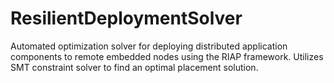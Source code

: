 # ResilientDeploymentSolver

Automated optimization solver for deploying distributed application components to remote embedded nodes using the RIAP framework. Utilizes SMT constraint solver to find an optimal placement solution.

